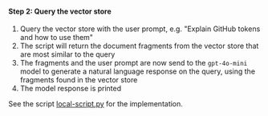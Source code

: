 
#### Step 2: Query the vector store
1. Query the vector store with the user prompt, e.g. "Explain GitHub tokens and how to use them"
1. The script will return the document fragments from the vector store that are most similar to the query
1. The fragments and the user prompt are now send to the `gpt-4o-mini` model to generate a natural language response on the query, using the fragments found in the vector store
1. The model response is printed

See the script [local-script.py](../local-script.py) for the implementation.